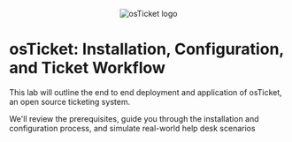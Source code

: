 <p align="center">
  <img src="https://i.imgur.com/Clzj7Xs.png" alt="osTicket logo"/>
</p>

# osTicket: Installation, Configuration, and Ticket Workflow

This lab will outline the end to end deployment and application of osTicket, an open source ticketing system.

We'll review the prerequisites, guide you through the installation and configuration process, and simulate real-world help desk scenarios
